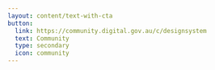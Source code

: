 ```yaml
---
layout: content/text-with-cta
button:
  link: https://community.digital.gov.au/c/designsystem
  text: Community
  type: secondary
  icon: community
---
```


